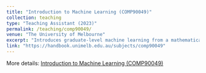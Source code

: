 ```yaml
---
title: "Introduction to Machine Learning (COMP90049)"
collection: teaching
type: "Teaching Assistant (2023)"
permalink: /teaching/comp90049/
venue: "The University of Melbourne"
excerpt: "Introduces graduate-level machine learning from a mathematical perspective, covering algorithms, model evaluation, and real-world applications."
link: "https://handbook.unimelb.edu.au/subjects/comp90049"
---
```


More details: [Introduction to Machine Learning (COMP90049)](https://handbook.unimelb.edu.au/subjects/comp90049)
